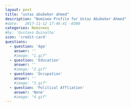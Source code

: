 ```yaml
---
layout: post
title: "ustaz abubeker ahmed"
description: "Nominee Profile for Ustaz Abubeker Ahmed"
#date:   2017-11-12 17:46:41 -0300
categories: Nominees
#by: 'Gustavo Quinalha'
icon: 'credit-card'
questions:
  - question: 'Age'
    answer: ''
    #image: "1.gif"
  - question: 'Education'
    answer: ''
    #image: "2.gif"
  - question: 'Occupation'
    answer: ''
    #image: "3.gif"
  - question: 'Political Affliation'
    answer: 'None'
    #image: "4.gif"
---
```

